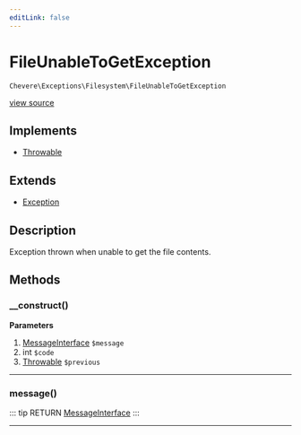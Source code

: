 ```yaml
---
editLink: false
---
```


# FileUnableToGetException

`Chevere\Exceptions\Filesystem\FileUnableToGetException`

[view source](https://github.com/chevere/chevere/blob/master/exceptions/Filesystem/FileUnableToGetException.php)

## Implements

- [Throwable](https://www.php.net/manual/class.throwable)

## Extends

- [Exception](../Core/Exception.md)

## Description

Exception thrown when unable to get the file contents.

## Methods

### __construct()

**Parameters**

1. [MessageInterface](../../Interfaces/Message/MessageInterface.md) `$message`
2. int `$code`
3. [Throwable](https://www.php.net/manual/class.throwable) `$previous`

---

### message()

::: tip RETURN
[MessageInterface](../../Interfaces/Message/MessageInterface.md)
:::

---
